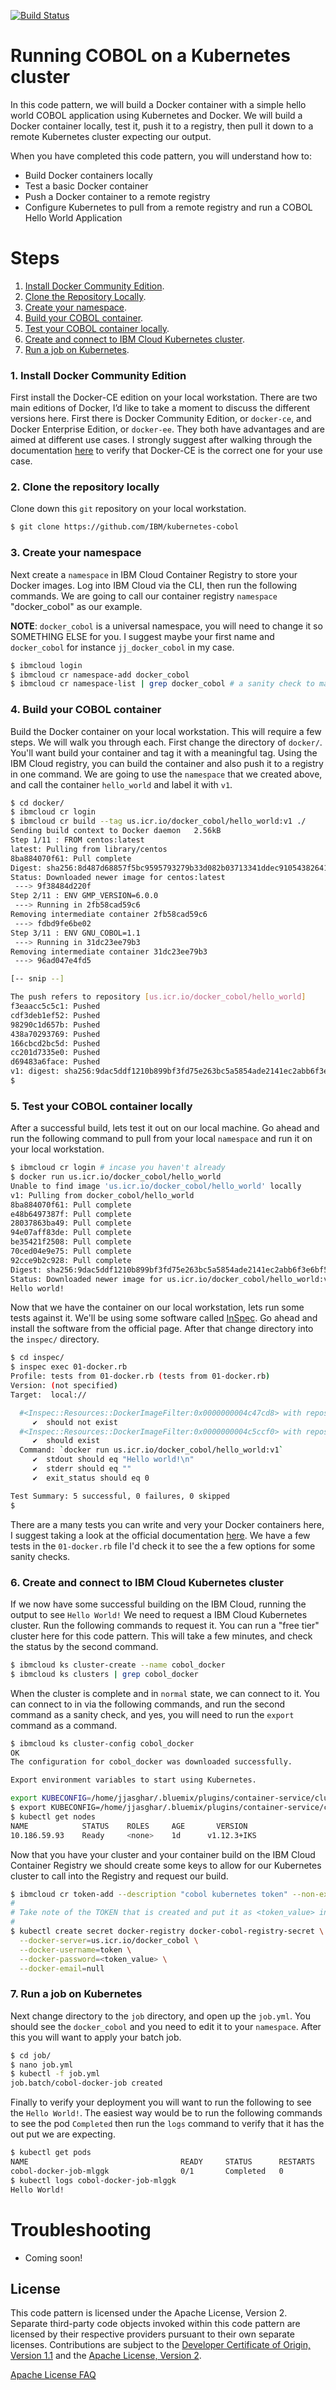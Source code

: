 
[![Build Status](https://travis-ci.org/IBM/kubernetes-cobol.svg?branch=master)](https://travis-ci.org/IBM/kubernetes-cobol)

# Running COBOL on a Kubernetes cluster

In this code pattern, we will build a Docker container with a simple hello world COBOL application using Kubernetes and Docker. We will build a Docker container locally, test it, push it to a registry, then pull it down to a remote Kubernetes cluster expecting our output.

When you have completed this code pattern, you will understand how to:

* Build Docker containers locally
* Test a basic Docker container
* Push a Docker container to a remote registry
* Configure Kubernetes to pull from a remote registry and run a COBOL Hello World Application

# Steps

1. [Install Docker Community Edition](#1-install-docker-community-edition).
2. [Clone the Repository Locally](#2-clone-the-repository-locally).
3. [Create your namespace](#3-create-your-namespace).
4. [Build your COBOL container](#4-build-your-cobol-container).
5. [Test your COBOL container locally](#5-test-your-cobol-container-locally).
6. [Create and connect to IBM Cloud Kubernetes cluster](#6-create-and-connect-to-ibm-cloud-kubernetes-cluster).
7. [Run a job on Kubernetes](#7-run-a-job-on-kubernetes).

### 1. Install Docker Community Edition

First install the Docker-CE edition on your local workstation. There are two main editions of Docker, I’d like to take a moment to discuss the different versions here. First there is Docker Community Edition, or `docker-ce`, and Docker Enterprise Edition, or `docker-ee`. They both have advantages and are aimed at different use cases. I strongly suggest after walking through the documentation [here](https://docs.docker.com/install/overview/) to verify that Docker-CE is the correct one for your use case.

### 2. Clone the repository locally

Clone down this `git` repository on your local workstation.

```bash
$ git clone https://github.com/IBM/kubernetes-cobol
```

### 3. Create your namespace

Next create a `namespace` in IBM Cloud Container Registry to store your Docker images. Log into IBM Cloud via the CLI, then run the following commands. We are going to call our container registry `namespace` "docker_cobol" as our example.

**NOTE**: `docker_cobol` is a universal namespace, you will need to change it so SOMETHING ELSE for you. I suggest maybe your first name and `docker_cobol` for instance `jj_docker_cobol` in my case.

```bash
$ ibmcloud login
$ ibmcloud cr namespace-add docker_cobol
$ ibmcloud cr namespace-list | grep docker_cobol # a sanity check to make sure it was created correctly
```

### 4. Build your COBOL container

Build the Docker container on your local workstation. This will require a few steps. We will walk you through each. First change the directory of `docker/`. You'll want build your container and tag it with a meaningful tag. Using the IBM Cloud registry, you can build the container and also push it to a registry in one command. We are going to use the `namespace` that we created above, and call the container `hello_world` and label it with `v1`.

```bash
$ cd docker/
$ ibmcloud cr login
$ ibmcloud cr build --tag us.icr.io/docker_cobol/hello_world:v1 ./
Sending build context to Docker daemon   2.56kB
Step 1/11 : FROM centos:latest
latest: Pulling from library/centos
8ba884070f61: Pull complete
Digest: sha256:8d487d68857f5bc9595793279b33d082b03713341ddec91054382641d14db861
Status: Downloaded newer image for centos:latest
 ---> 9f38484d220f
Step 2/11 : ENV GMP_VERSION=6.0.0
 ---> Running in 2fb58cad59c6
Removing intermediate container 2fb58cad59c6
 ---> fdbd9fe6be02
Step 3/11 : ENV GNU_COBOL=1.1
 ---> Running in 31dc23ee79b3
Removing intermediate container 31dc23ee79b3
 ---> 96ad047e4fd5

[-- snip --]

The push refers to repository [us.icr.io/docker_cobol/hello_world]
f3eaacc5c5c1: Pushed
cdf3deb1ef52: Pushed
98290c1d657b: Pushed
438a70293769: Pushed
166cbcd2bc5d: Pushed
cc201d7335e0: Pushed
d69483a6face: Pushed
v1: digest: sha256:9dac5ddf1210b899bf3fd75e263bc5a5854ade2141ec2abb6f3e6bf5c59b3539 size: 1785
$
```

### 5. Test your COBOL container locally

After a successful build, lets test it out on our local machine. Go ahead and run the following command to pull from your local `namespace` and run it on your local workstation.

```bash
$ ibmcloud cr login # incase you haven't already
$ docker run us.icr.io/docker_cobol/hello_world
Unable to find image 'us.icr.io/docker_cobol/hello_world' locally
v1: Pulling from docker_cobol/hello_world
8ba884070f61: Pull complete
e48b6497387f: Pull complete
28037863ba49: Pull complete
94e07aff83de: Pull complete
be35421f2508: Pull complete
70ced04e9e75: Pull complete
92cce9b2c928: Pull complete
Digest: sha256:9dac5ddf1210b899bf3fd75e263bc5a5854ade2141ec2abb6f3e6bf5c59b3539
Status: Downloaded newer image for us.icr.io/docker_cobol/hello_world:v1
Hello world!
```

Now that we have the container on our local workstation, lets run some tests against it. We'll be using some software called [InSpec](https://inspec.io). Go ahead and install the software from the official page. After that change directory into the `inspec/` directory.

```bash
$ cd inspec/
$ inspec exec 01-docker.rb
Profile: tests from 01-docker.rb (tests from 01-docker.rb)
Version: (not specified)
Target:  local://

  #<Inspec::Resources::DockerImageFilter:0x0000000004c47cd8> with repository == "ubuntu" tag == "12.04"
     ✔  should not exist
  #<Inspec::Resources::DockerImageFilter:0x0000000004c5ccf0> with repository == "us.icr.io/docker_cobol/hello_world" tag == "v1"
     ✔  should exist
  Command: `docker run us.icr.io/docker_cobol/hello_world:v1`
     ✔  stdout should eq "Hello world!\n"
     ✔  stderr should eq ""
     ✔  exit_status should eq 0

Test Summary: 5 successful, 0 failures, 0 skipped
$
```

There are a many tests you can write and very your Docker containers here, I suggest taking a look at the official documentation [here](https://www.inspec.io/docs/reference/resources/docker/). We have a few tests in the `01-docker.rb` file I'd check it to see the a few options for some sanity checks.


### 6. Create and connect to IBM Cloud Kubernetes cluster

If we now have some successful building on the IBM Cloud, running the output to see `Hello World!` We need to request a IBM Cloud Kubernetes cluster. Run the following commands to request it. You can run a "free tier" cluster here for this code pattern. This will take a few minutes, and check the status by the second command.

```bash
$ ibmcloud ks cluster-create --name cobol_docker
$ ibmcloud ks clusters | grep cobol_docker
```

When the cluster is complete and in `normal` state, we can connect to it. You can connect to in via the following commands, and run the second command as a sanity check, and yes, you will need to run the `export` command as a command.

```bash
$ ibmcloud ks cluster-config cobol_docker
OK
The configuration for cobol_docker was downloaded successfully.

Export environment variables to start using Kubernetes.

export KUBECONFIG=/home/jjasghar/.bluemix/plugins/container-service/clusters/cobol_docker/kube-config-dal13-cobol-docker.yml
$ export KUBECONFIG=/home/jjasghar/.bluemix/plugins/container-service/clusters/cobol_docker/kube-config-dal13-cobol-docker.yml
$ kubectl get nodes
NAME            STATUS    ROLES     AGE       VERSION
10.186.59.93    Ready     <none>    1d      v1.12.3+IKS
```

Now that you have your cluster and your container build on the IBM Cloud Container Registry we should create some keys to allow for our Kubernetes cluster to call into the Registry and request our build.

```bash
$ ibmcloud cr token-add --description "cobol kubernetes token" --non-expiring --readwrite
#
# Take note of the TOKEN that is created and put it as <token_value> in the following command
#
$ kubectl create secret docker-registry docker-cobol-registry-secret \
  --docker-server=us.icr.io/docker_cobol \
  --docker-username=token \
  --docker-password=<token_value> \
  --docker-email=null
```

### 7. Run a job on Kubernetes

Next change directory to the `job` directory, and open up the `job.yml`. You should see the `docker_cobol` and you need to edit it to your `namespace`. After this you will want to apply your batch job.

```bash
$ cd job/
$ nano job.yml
$ kubectl -f job.yml
job.batch/cobol-docker-job created
```

Finally to verify your deployment you will want to run the following to see the `Hello World!`. The easiest way would be to run the following commands to see the pod `Completed` then run the `logs` command to verify that it has the out put we are expecting.

```bash
$ kubectl get pods
NAME                                  READY     STATUS      RESTARTS   AGE
cobol-docker-job-mlggk                0/1       Completed   0          40s
$ kubectl logs cobol-docker-job-mlggk
Hello World!
```

# Troubleshooting

* Coming soon!


<!-- keep this -->
## License

This code pattern is licensed under the Apache License, Version 2. Separate third-party code objects invoked within this code pattern are licensed by their respective providers pursuant to their own separate licenses. Contributions are subject to the [Developer Certificate of Origin, Version 1.1](https://developercertificate.org/) and the [Apache License, Version 2](https://www.apache.org/licenses/LICENSE-2.0.txt).

[Apache License FAQ](https://www.apache.org/foundation/license-faq.html#WhatDoesItMEAN)
